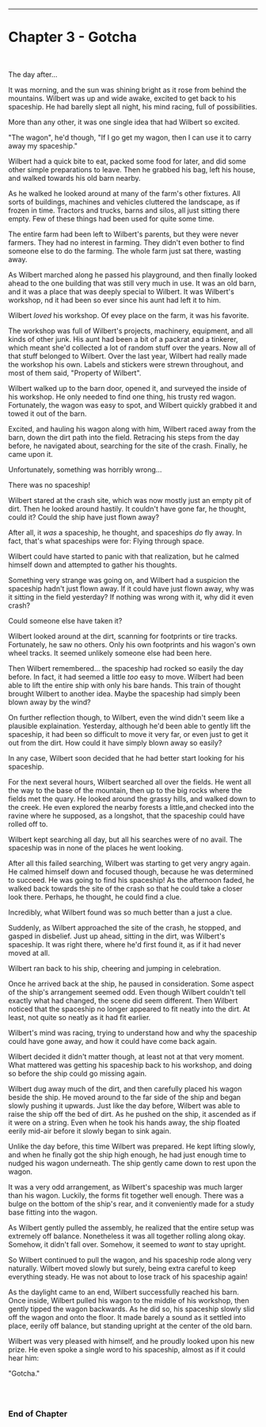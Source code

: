 ------------------------------------------------------------------

<a id="Story--Main--Chapter--Gotcha"></a>
Chapter 3 - Gotcha
======================
<br>

The day after...

It was morning, and the sun was shining bright as it rose from behind the mountains. Wilbert was up and wide awake, excited to get back to his spaceship. He had barelly slept all night, his mind racing, full of possibilities.

More than any other, it was one single idea that had Wilbert so excited.

"The wagon", he'd though, "If I go get my wagon, then I can use it to carry away my spaceship."


Wilbert had a quick bite to eat, packed some food for later, and did some other simple preparations to leave. Then he grabbed his bag, left his house, and walked towards his old barn nearby.

As he walked he looked around at many of the farm's other fixtures. All sorts of buildings, machines and vehicles cluttered the landscape, as if frozen in time.  Tractors and trucks, barns and silos, all just sitting there empty. Few of these things had been used for quite some time.

The entire farm had been left to Wilbert's parents, but they were never farmers. They had no interest in farming. They didn't even bother to find someone else to do the farming. The whole farm just sat there, wasting away.

As Wilbert marched along he passed his playground, and then finally looked ahead to the one building that was still very much in use. It was an old barn, and it was a place that was deeply special to Wilbert. It was Wilbert's workshop, nd it had been so ever since his aunt had left it to him.

Wilbert *loved* his workshop. Of evey place on the farm, it was his favorite.

The workshop was full of Wilbert's projects, machinery, equipment, and all kinds of other junk. His aunt had been a bit of a packrat and a tinkerer, which meant she'd collected a lot of random stuff over the years. Now all of that stuff belonged to Wilbert. Over the last year, Wilbert had really made the workshop his own. Labels and stickers were strewn throughout, and most of them said, "Property of Wilbert".


Wilbert walked up to the barn door, opened it, and surveyed the inside of his workshop. He only needed to find one thing, his trusty red wagon. Fortunately, the wagon was easy to spot, and Wilbert quickly grabbed it and towed it out of the barn.

Excited, and hauling his wagon along with him, Wilbert raced away from the barn, down the dirt path into the field. Retracing his steps from the day before, he navigated about, searching for the site of the crash. Finally, he came upon it.

Unfortunately, something was horribly wrong...

There was no spaceship!

Wilbert stared at the crash site, which was now mostly just an empty pit of dirt. Then he looked around hastily. It couldn't have gone far, he thought, could it? Could the ship have just flown away?

After all, it *was* a spaceship, he thought, and spaceships *do* fly away. In fact, that's what spaceships were for: Flying through space.

Wilbert could have started to panic with that realization, but he calmed himself down and attempted to gather his thoughts.

Something very strange was going on, and Wilbert had a suspicion the spaceship hadn't just flown away. If it could have just flown away, why was it sitting in the field yesterday? If nothing was wrong with it, why did it even crash?

Could someone else have taken it?

Wilbert looked around at the dirt, scanning for footprints or tire tracks. Fortunately, he saw no others. Only his own footprints and his wagon's own wheel tracks. It seemed unlikely someone else had been here.

Then Wilbert remembered... the spaceship had rocked so easily the day before. In fact, it had seemed a little *too* easy to move. Wilbert had been able to lift the entire ship with only his bare hands. This train of thought brought Wilbert to another idea. Maybe the spaceship had simply been blown away by the wind?

On further reflection though, to Wilbert, even the wind didn't seem like a plausible explaination. Yesterday, although he'd been able to gently lift the spaceship, it had been so difficult to move it very far, or even just to get it out from the dirt. How could it have simply blown away so easily?

In any case, Wilbert soon decided that he had better start looking for his spaceship.

For the next several hours, Wilbert searched all over the fields. He went all the way to the base of the mountain, then up to the big rocks where the fields met the quary. He looked around the grassy hills, and walked down to the creek. He even explored the nearby forests a little,and checked into the ravine where he supposed, as a longshot, that the spaceship could have rolled off to.

Wilbert kept searching all day, but all his searches were of no avail. The spaceship was in none of the places he went looking.

After all this failed searching, Wilbert was starting to get very angry again. He calmed himself down and focused though, because he was determined to succeed. He was going to find his spaceship! As the afternoon faded, he walked back towards the site of the crash so that he could take a closer look there. Perhaps, he thought, he could find a clue.

Incredibly, what Wilbert found was so much better than a just a clue.

Suddenly, as Wilbert approached the site of the crash, he stopped, and gasped in disbelief. Just up ahead, sitting in the dirt, was Wilbert's spaceship. It was right there, where he'd first found it, as if it had never moved at all.

Wilbert ran back to his ship, cheering and jumping in celebration.

Once he arrived back at the ship, he paused in consideration. Some aspect of the ship's arrangement seemed odd. Even though Wilbert couldn't tell exactly what had changed, the scene did seem different. Then Wilbert noticed that the spaceship no longer appeared to fit neatly into the dirt. At least, not quite so neatly as it had fit earlier.

Wilbert's mind was racing, trying to understand how and why the spaceship could have gone away, and how it could have come back again.

Wilbert decided it didn't matter though, at least not at that very moment.  What mattered was getting his spaceship back to his workshop, and doing so before the ship could go missing again.

Wilbert dug away much of the dirt, and then carefully placed his wagon beside the ship. He moved around to the far side of the ship and began slowly pushing it upwards. Just like the day before, Wilbert was able to raise the ship off the bed of dirt. As he pushed on the ship, it ascended as if it were on a string. Even when he took his hands away, the ship floated eerily mid-air before it slowly began to sink again.

Unlike the day before, this time Wilbert was prepared. He kept lifting slowly, and when he finally got the ship high enough, he had just enough time to nudged his wagon underneath. The ship gently came down to rest upon the wagon.

It was a very odd arrangement, as Wilbert's spaceship was much larger than his wagon. Luckily, the forms fit together well enough. There was a bulge on the bottom of the ship's rear, and it conveniently made for a study base fitting into the wagon.

As Wilbert gently pulled the assembly, he realized that the entire setup was extremely off balance. Nonetheless it was all together rolling along okay. Somehow, it didn't fall over. Somehow, it seemed to *want* to stay upright.

So Wilbert continued to pull the wagon, and his spaceship rode along very naturally. Wilbert moved slowly but surely, being extra careful to keep everything steady. He was not about to lose track of his spaceship again!

As the daylight came to an end, Wilbert successfully reached his barn. Once inside, Wilbert pulled his wagon to the middle of his workshop, then gently tipped the wagon backwards. As he did so, his spaceship slowly slid off the wagon and onto the floor. It made barely a sound as it settled into place, eerily off balance, but standing upright at the center of the old barn.

Wilbert was very pleased with himself, and he proudly looked upon his new prize. He even spoke a single word to his spaceship, almost as if it could hear him:

"Gotcha."



### <br><br>End of Chapter

